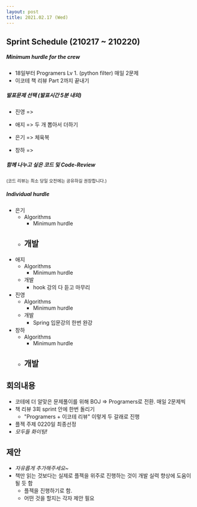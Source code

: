 ```yaml
---
layout: post
title: 2021.02.17 (Wed)
---
```

## Sprint Schedule (210217 ~ 210220)

##### *Minimum hurdle for the crew*

- 18일부터 Programers Lv 1. (python filter) 매일 2문제
- 이코테 책 리뷰 Part 2까지 끝내기

##### *발표문제 선택 (발표시간 5분 내외)*

- 진영 => 

- 애지 => 두 개 뽑아서 더하기

- 은기 => 체육복

- 창하 => 

##### *함께 나누고 싶은 코드 및 Code-Review*

<small>(코드 리뷰는 최소 당일 오전에는 공유하길 권장합니다.)</small>

##### *Individual hurdle*

- 은기
  - Algorithms
    - Minimum hurdle
  - 개발
    - 
- 애지 
  - Algorithms
    - Minimum hurdle
  - 개발
    - hook 강의 다 듣고 마무리
- 진영
  - Algorithms
    - Minimum hurdle
  - 개발
    - Spring 입문강의 한번 완강
- 창하
  - Algorithms
    - Minimum hurdle
  - 개발
    - 

## 회의내용

- 코테에 더 알맞은 문제풀이를 위해 BOJ => Programers로 전환. 매일 2문제씩
- 책 리뷰 3회 sprint 안에 한번 돌리기
  - "Programers + 이코테 리뷰" 이렇게 두 갈래로 진행
- 플젝 주제 0220일 최종선정
- *모두들 화이팅!*

## 제안

- *자유롭게 추가해주세요~*
- 책만 읽는 것보다는 실제로 플젝을 위주로 진행하는 것이 개발 실력 향상에 도움이 될 듯 함
  - 플젝을 진행하기로 함.
  - 어떤 것을 할지는 각자 제안 필요
